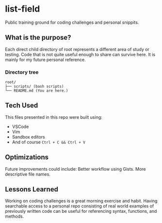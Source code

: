 # list-field
Public training ground for coding challenges and personal snippits. 

## What is the purpose?
Each direct child directory of root represents a different area of study or testing. Code that is not quite useful enough to share can survive here. It is mainly for my future personal reference. 

### Directory tree
```
root/
├── scripts/ (bash scripts)
└── README.md (You are here.)
```

## Tech Used
This files presented in this repo were built using:

* VSCode
* Vim
* Sandbox editors
* And of course `Ctrl + C && Ctrl + V`

## Optimizations
Future improvements could include:
Better workflow using Gists.
More descriptive file names.

## Lessons Learned
Working on coding challenges is a great morning exercise and habit. Having searchable access to a personal repo consisting of real world examples of previously written code can be useful for referencing syntax, functions, and methods.
